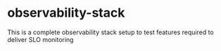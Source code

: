 # observability-stack
This is a complete observability stack setup to test features required to deliver SLO monitoring
